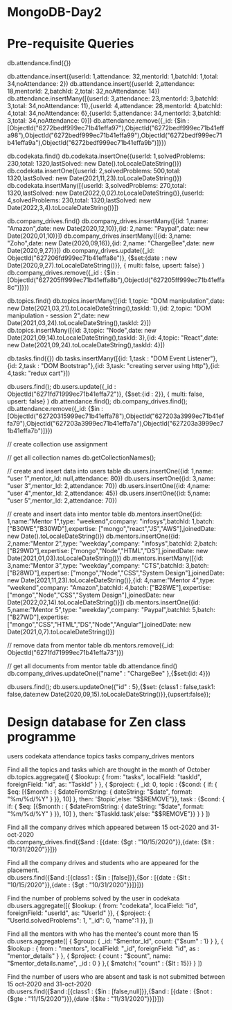 # MongoDB-Day2

# Pre-requisite Queries
db.attendance.find({})

db.attendance.insert({userId: 1,attendance: 32,mentorId: 1,batchId: 1,total: 34,noAttendance: 2})
db.attendance.insert({userId: 2,attendance: 18,mentorId: 2,batchId: 2,total: 32,noAttendance: 14})
db.attendance.insertMany([{userId: 3,attendance: 23,mentorId: 3,batchId: 3,total: 34,noAttendance: 11},{userId: 4,attendance: 28,mentorId: 4,batchId: 4,total: 34,noAttendance: 6},{userId: 5,attendance: 34,mentorId: 3,batchId: 3,total: 34,noAttendance: 0}])
db.attendance.remove({_id: {$in : [ObjectId("6272bedf999ec71b41effa97"),ObjectId("6272bedf999ec71b41effa98"),ObjectId("6272bedf999ec71b41effa99"),ObjectId("6272bedf999ec71b41effa9a"),ObjectId("6272bedf999ec71b41effa9b")]}})


db.codekata.find()
db.codekata.insertOne({userId: 1,solvedProblems: 230,total: 1320,lastSolved: new Date().toLocaleDateString()})
db.codekata.insertOne({userId: 2,solvedProblems: 500,total: 1320,lastSolved: new Date(2021,11,23).toLocaleDateString()})
db.codekata.insertMany([{userId: 3,solvedProblems: 270,total: 1320,lastSolved: new Date(2022,0,02).toLocaleDateString()},{userId: 4,solvedProblems: 230,total: 1320,lastSolved: new Date(2022,3,4).toLocaleDateString()}])

db.company_drives.find()
db.company_drives.insertMany([{id: 1,name: "Amazon",date: new Date(2020,12,10)},{id: 2,name: "Paypal",date: new Date(2020,01,10)}])
db.company_drives.insertMany([{id: 3,name: "Zoho",date: new Date(2020,09,16)},{id: 2,name: "ChargeBee",date: new Date(2020,9,27)}])
db.company_drives.update({_id: ObjectId("627206fd999ec71b41effa8e")}, 
    {$set:{date : new Date(2020,9,27).toLocaleDateString()}}, 
    { multi: false, upsert: false}
)
db.company_drives.remove({_id : {$in : [ObjectId("627205ff999ec71b41effa8b"),ObjectId("627205ff999ec71b41effa8c")]}})

db.topics.find()
db.topics.insertMany([{id: 1,topic: "DOM manipulation",date: new Date(2021,03,21).toLocaleDateString(),taskId: 1},{id: 2,topic: "DOM manipulation - session 2",date: new Date(2021,03,24).toLocaleDateString(),taskId: 2}])
db.topics.insertMany([{id: 3,topic: "Node",date: new Date(2021,09,14).toLocaleDateString(),taskId: 3},{id: 4,topic: "React",date: new Date(2021,09,24).toLocaleDateString(),taskId: 4}])

db.tasks.find({})
db.tasks.insertMany([{id: 1,task : "DOM Event Listener"},{id: 2,task : "DOM Bootstrap"},{id: 3,task: "creating server using http"},{id: 4,task: "redux cart"}])

db.users.find();
db.users.update({_id : ObjectId("6271fd71999ec71b41effa72")}, 
    {$set:{id : 2}}, 
    { multi: false, upsert: false}
)
db.attendance.find();
db.company_drives.find();
db.attendance.remove({_id: {$in : [ObjectId("62720315999ec71b41effa78"),ObjectId("627203a3999ec71b41effa79"),ObjectId("627203a3999ec71b41effa7a"),ObjectId("627203a3999ec71b41effa7b")]}})


// create collection
use assignment

// get all collection names
db.getCollectionNames();

// create and insert data into users table
db.users.insertOne({id: 1,name: "user 1",mentor_Id: null,attendance: 80})
db.users.insertOne({id: 3,name: "user 3",mentor_Id: 2,attendance: 70})
db.users.insertOne({id: 4,name: "user 4",mentor_Id: 2,attendance: 45})
db.users.insertOne({id: 5,name: "user 5",mentor_Id: 2,attendance: 70})



// create and insert data into mentor table
db.mentors.insertOne({id: 1,name:"Mentor 1",type: "weekend",company: "infosys",batchId: 1,batch: ["B30WE","B30WD"],expertise: ["mongo","react","JS","AWS"],joinedDate: new Date().toLocaleDateString()})
db.mentors.insertOne({id: 2,name:"Mentor 2",type: "weekday",company: "infosys",batchId: 2,batch: ["B29WD"],expertise: ["mongo","Node","HTML","DS"],joinedDate: new Date(2021,01,03).toLocaleDateString()})
db.mentors.insertMany([{id: 3,name:"Mentor 3",type: "weekday",company: "CTS",batchId: 3,batch: ["B28WD"],expertise: ["mongo","Node","CSS","System Design"],joinedDate: new Date(2021,11,23).toLocaleDateString()},{id: 4,name:"Mentor 4",type: "weekend",company: "Amazon",batchId: 4,batch: ["B28WE"],expertise: ["mongo","Node","CSS","System Design"],joinedDate: new Date(2022,02,14).toLocaleDateString()}])
db.mentors.insertOne({id: 5,name:"Mentor 5",type: "weekday",company: "Paypal",batchId: 5,batch: ["B27WD"],expertise: ["mongo","CSS","HTML","DS","Node","Angular"],joinedDate: new Date(2021,0,7).toLocaleDateString()})

// remove data from mentor table
db.mentors.remove({_id: ObjectId("6271fd71999ec71b41effa73")})

// get all documents from mentor table
db.attendance.find()
db.company_drives.updateOne({"name" : "ChargeBee" },{$set:{id: 4}})

db.users.find();
db.users.updateOne({"id" : 5},{$set: {class1 : false,task1: false,date:new Date(2020,09,15).toLocaleDateString()}},{upsert:false});


# Design database for Zen class programme
users
codekata
attendance
topics
tasks
company_drives
mentors


Find all the topics and tasks which are thought in the month of October     
db.topics.aggregate([
    {
        $lookup: {
            from: "tasks",
            localField: "taskId",
            foreignField: "id",
            as: "TaskId"
        }
    },
    { 
        $project: {
            _id: 0,
            topic : {$cond: { if: { $eq: [{$month : { $dateFromString: {
                    dateString: "$date",
                    format: "%m/%d/%Y"
                } }}, 10] }, then: '$topic',else: "$$REMOVE"}},
            task : {$cond: { if: { $eq: [{$month : { $dateFromString: {
                    dateString: "$date",
                    format: "%m/%d/%Y"
                } }}, 10] }, then: '$TaskId.task',else: "$$REMOVE"}}
        }
    }
])

Find all the company drives which appeared between 15 oct-2020 and 31-oct-2020      
db.company_drives.find({$and : [{date: {$gt : "10/15/2020"}},{date: {$lt : "10/31/2020"}}]})

Find all the company drives and students who are appeared for the placement.    
db.users.find({$and :[{class1 : {$in : [false]}},{$or : [{date : {$lt : "10/15/2020"}},{date : {$gt : "10/31/2020"}}]}]})

Find the number of problems solved by the user in codekata     
db.users.aggregate([{
    $lookup: {
       from: "codekata",
       localField: "id",
       foreignField: "userId",
       as: "UserId"
    }},
    {
    $project: {
        "UserId.solvedProblems": 1,
        "_id": 0,
        "name":1
    }},
])

Find all the mentors with who has the mentee's count more than 15       
db.users.aggregate([
    {
        $group: {
            _id: "$mentor_Id",
            count: {"$sum" : 1}
        }
    },
    {
    $lookup : {
        from : "mentors",
        localField: "_id",
        foreignField: "id",
        as : "mentor_details"
    }
    },
    {
        $project: {
            count : "$count",
            name: "$mentor_details.name",
            _id : 0
        }
    },{
        $match:{ "count" : {$lt : 15}}
        }
])

Find the number of users who are absent and task is not submitted  between 15 oct-2020 and 31-oct-2020      
db.users.find({$and :[{class1 : {$in : [false,null]}},{$and : [{date : {$not :{$gte : "11/15/2020"}}},{date :{$lte : "11/31/2020"}}]}]})

